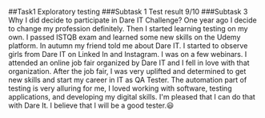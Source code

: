 ##Task1 Exploratory testing
###Subtask 1 Test result
9/10
###Subtask 3 Why I did decide to participate in Dare IT Challenge?
One year ago I decide to change my profession definitely. Then I started learning testing on my own. I passed ISTQB exam and learned some new skills on the Udemy platform.
In autumn my friend told me about Dare IT. I started to observe girls from Dare IT on Linked In and Instagram. I was on a few webinars. I attended an online job fair organized by Dare IT and I fell in love with that organization. After the job fair, I was very uplifted and determined to get new skills and start my career in IT as QA Tester. The automation part of testing is very alluring for me, I loved working with software, testing applications, and developing my digital skills. I'm pleased that I can do that with Dare It. I believe that I will be a good tester.😃
